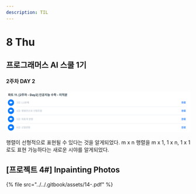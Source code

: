 ```yaml
---
description: TIL
---
```


# 8 Thu

## 프로그래머스 AI 스쿨 1기

#### 2주차 DAY 2

![](../../.gitbook/assets/image%20%2841%29.png)

행렬이 선형적으로 표현될 수 있다는 것을 알게되었다. m x n 행렬을 m x 1, 1 x n, 1 x 1로도 표현 가능하다는 새로운 시야를 알게되었다.

## \[프로젝트 4\#\] Inpainting Photos

{% file src="../../.gitbook/assets/14-.pdf" %}

